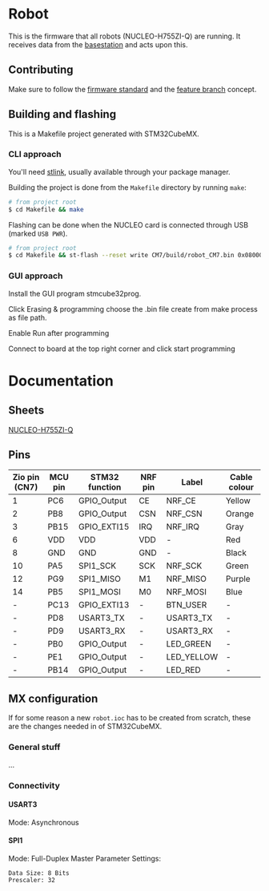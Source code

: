 # Robot
This is the firmware that all robots (NUCLEO-H755ZI-Q) are running. It receives data from the [basestation](https://github.com/LiU-SeeGoals/basestation) and acts upon this.

## Contributing
Make sure to follow the [firmware standard](https://github.com/LiU-SeeGoals/wiki/wiki/1.-Processes-&-Standards#seegoal---firmware-standard) and the [feature branch](https://github.com/LiU-SeeGoals/wiki/wiki/1.-Processes-&-Standards#feature-branch-integration) concept.

## Building and flashing
This is a Makefile project generated with STM32CubeMX.

### CLI approach
You'll need [stlink](https://github.com/stlink-org/stlink#installation), usually available through your package manager.

Building the project is done from the `Makefile` directory by running `make`:
~~~bash
# from project root
$ cd Makefile && make
~~~

Flashing can be done when the NUCLEO card is connected through USB (marked `USB PWR`).
~~~bash
# from project root
$ cd Makefile && st-flash --reset write CM7/build/robot_CM7.bin 0x08000000
~~~

### GUI approach
Install the GUI program stmcube32prog.

Click Erasing & programming choose the .bin file create from make process as file path.

Enable Run after programming

Connect to board at the top right corner and click start programming

# Documentation

## Sheets
[NUCLEO-H755ZI-Q](https://www.st.com/resource/en/user_manual/um2408-stm32h7-nucleo144-boards-mb1363-stmicroelectronics.pdf)

## Pins
| Zio pin (CN7) | MCU pin | STM32 function | NRF pin | Label       | Cable colour |
|---------------|---------|----------------|---------|-------------|--------------|
| 1             | PC6     | GPIO_Output    | CE      | NRF_CE      | Yellow       |
| 2             | PB8     | GPIO_Output    | CSN     | NRF_CSN     | Orange       |
| 3             | PB15    | GPIO_EXTI15    | IRQ     | NRF_IRQ     | Gray         |
| 6             | VDD     | VDD            | VDD     | -           | Red          |
| 8             | GND     | GND            | GND     | -           | Black        |
| 10            | PA5     | SPI1_SCK       | SCK     | NRF_SCK     | Green        |
| 12            | PG9     | SPI1_MISO      | M1      | NRF_MISO    | Purple       |
| 14            | PB5     | SPI1_MOSI      | M0      | NRF_MOSI    | Blue         |
| -             | PC13    | GPIO_EXTI13    | -       | BTN_USER    | -            |
| -             | PD8     | USART3_TX      | -       | USART3_TX   | -            |
| -             | PD9     | USART3_RX      | -       | USART3_RX   | -            |
| -             | PB0     | GPIO_Output    | -       | LED_GREEN   | -            |
| -             | PE1     | GPIO_Output    | -       | LED_YELLOW  | -            |
| -             | PB14    | GPIO_Output    | -       | LED_RED     | -            |

## MX configuration
If for some reason a new `robot.ioc` has to be created from scratch, these are the changes needed in of STM32CubeMX.

### General stuff
...

### Connectivity

#### USART3
Mode: Asynchronous

#### SPI1
Mode: Full-Duplex Master
Parameter Settings:
~~~
Data Size: 8 Bits
Prescaler: 32
~~~


